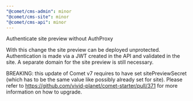 ```yaml
---
"@comet/cms-admin": minor
"@comet/cms-site": minor
"@comet/cms-api": minor
---
```


Authenticate site preview without AuthProxy

With this change the site preview can be deployed unprotected. Authentication is made via a JWT created in the API and validated in the site. A separate domain for the site preview is still necessary.

BREAKING: this update of Comet v7 requires to have set sitePreviewSecret (which has to be the same value like possibly already set for site). Please refer to https://github.com/vivid-planet/comet-starter/pull/371 for more information on how to upgrade.
